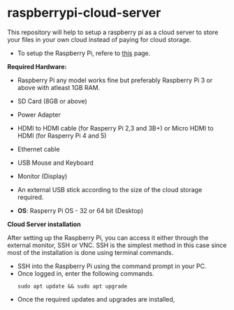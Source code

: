 # raspberrypi-cloud-server
This repository will help to setup a raspberry pi as a cloud server to store your files in your own cloud instead of paying for cloud storage.

- To setup the Raspberry Pi, refere to [this](https://github.com/sashanknjs/raspberrypi-setup) page.

**Required Hardware:**
- Raspberry Pi any model works fine but preferably Raspberry Pi 3 or above with atleast 1GB RAM.
- SD Card (8GB or above)
- Power Adapter
- HDMI to HDMI cable (for Rasperry Pi 2,3 and 3B+) or Micro HDMI to HDMI (for Rasperry Pi 4 and 5)
- Ethernet cable
- USB Mouse and Keyboard
- Monitor (Display)
- An external USB stick according to the size of the cloud storage required.

- **OS**: Rasperry Pi OS - 32 or 64 bit (Desktop)

**Cloud Server installation**

After setting up the Raspberry Pi, you can access it either through the external monitor, SSH or VNC. SSH is the simplest method in this case since most of the installation is done using terminal commands.

- SSH into the Raspberry Pi using the command prompt in your PC.
- Once logged in, enter the following commands.
  ```
  sudo apt update && sudo apt upgrade
  ```
- Once the required updates and upgrades are installed,
